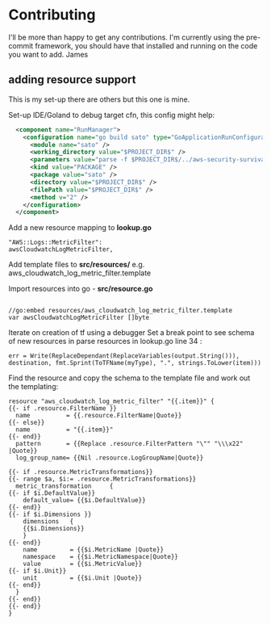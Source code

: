 # Contributing

I'll be more than happy to get any contributions.
I'm currently using the pre-commit framework, you should have that installed
and running on the code you want to add.
James

## adding resource support

This is my set-up there are others but this one is mine.

Set-up IDE/Goland to debug target cfn, this config might help:
 
```xml
  <component name="RunManager">
    <configuration name="go build sato" type="GoApplicationRunConfiguration" factoryName="Go Application" nameIsGenerated="true">
      <module name="sato" />
      <working_directory value="$PROJECT_DIR$" />
      <parameters value="parse -f $PROJECT_DIR$/../aws-security-survival-kit/cfn-global.yml " />
      <kind value="PACKAGE" />
      <package value="sato" />
      <directory value="$PROJECT_DIR$" />
      <filePath value="$PROJECT_DIR$" />
      <method v="2" />
    </configuration>
  </component>
```

Add a new resource mapping to **lookup.go**

```golang
"AWS::Logs::MetricFilter":                          awsCloudwatchLogMetricFilter,
```

Add template files to **src/resources/** e.g. aws_cloudwatch_log_metric_filter.template

Import resources into go - **src/resource.go**

```golang

//go:embed resources/aws_cloudwatch_log_metric_filter.template
var awsCloudwatchLogMetricFilter []byte
```

Iterate on creation of tf using a debugger
Set a break point to see schema of new resources in parse resources in lookup.go line 34 :

``` golang
err = Write(ReplaceDependant(ReplaceVariables(output.String())), destination, fmt.Sprint(ToTFName(myType), ".", strings.ToLower(item)))
```
Find the resource and copy the schema to the template file and work out the templating:

```gotemplate
resource "aws_cloudwatch_log_metric_filter" "{{.item}}" {
{{- if .resource.FilterName }}
  name          = {{.resource.FilterName|Quote}}
{{- else}}
  name          = "{{.item}}"
{{- end}}
  pattern       = {{Replace .resource.FilterPattern "\"" "\\\x22" |Quote}}
  log_group_name= {{Nil .resource.LogGroupName|Quote}}

{{- if .resource.MetricTransformations}}
{{- range $a, $i:= .resource.MetricTransformations}}
  metric_transformation     {
{{- if $i.DefaultValue}}
    default_value= {{$i.DefaultValue}}
{{- end}}
{{- if $i.Dimensions }}
    dimensions   {
    {{$i.Dimensions}}
    }
{{- end}}
    name         = {{$i.MetricName |Quote}}
    namespace    = {{$i.MetricNamespace|Quote}}
    value        = {{$i.MetricValue}}
{{- if $i.Unit}}
    unit         = {{$i.Unit |Quote}}
{{- end}}
  }
{{- end}}
{{- end}}
}
```
